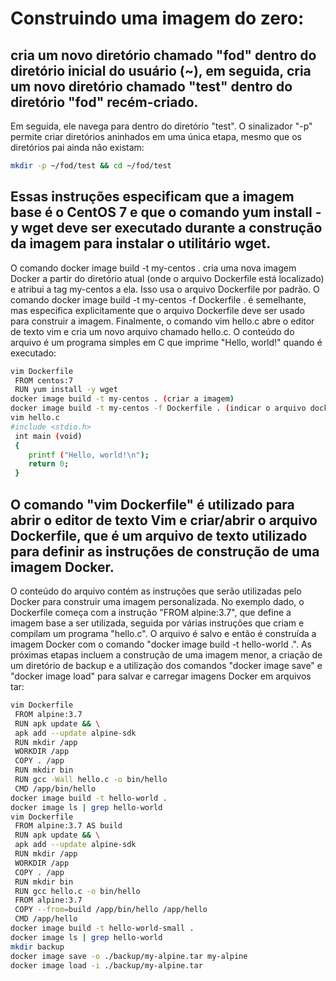 # Construindo uma imagem do zero:

## cria um novo diretório chamado "fod" dentro do diretório inicial do usuário (~), em seguida, cria um novo diretório chamado "test" dentro do diretório "fod" recém-criado.
Em seguida, ele navega para dentro do diretório "test". O sinalizador "-p" permite criar diretórios aninhados em uma única etapa, mesmo que os diretórios pai ainda não existam:
```sh
mkdir -p ~/fod/test && cd ~/fod/test
```

## Essas instruções especificam que a imagem base é o CentOS 7 e que o comando yum install -y wget deve ser executado durante a construção da imagem para instalar o utilitário wget.
O comando docker image build -t my-centos . cria uma nova imagem Docker a partir do diretório atual (onde o arquivo Dockerfile está localizado) e atribui a tag my-centos a ela. Isso usa o arquivo Dockerfile por padrão.
O comando docker image build -t my-centos -f Dockerfile . é semelhante, mas especifica explicitamente que o arquivo Dockerfile deve ser usado para construir a imagem.
Finalmente, o comando vim hello.c abre o editor de texto vim e cria um novo arquivo chamado hello.c. O conteúdo do arquivo é um programa simples em C que imprime "Hello, world!" quando é executado:
```sh
vim Dockerfile
 FROM centos:7
 RUN yum install -y wget
docker image build -t my-centos . (criar a imagem)
docker image build -t my-centos -f Dockerfile . (indicar o arquivo docker)
vim hello.c 
#include <stdio.h>
 int main (void)
 {
	printf ("Hello, world!\n");
	return 0;
 }
```

## O comando "vim Dockerfile" é utilizado para abrir o editor de texto Vim e criar/abrir o arquivo Dockerfile, que é um arquivo de texto utilizado para definir as instruções de construção de uma imagem Docker. 
O conteúdo do arquivo contém as instruções que serão utilizadas pelo Docker para construir uma imagem personalizada. No exemplo dado, 
o Dockerfile começa com a instrução "FROM alpine:3.7", que define a imagem base a ser utilizada, seguida por várias instruções que criam e compilam um programa "hello.c".
O arquivo é salvo e então é construída a imagem Docker com o comando "docker image build -t hello-world .". As próximas etapas incluem a construção de uma imagem menor, 
a criação de um diretório de backup e a utilização dos comandos "docker image save" e "docker image load" para salvar e carregar imagens Docker em arquivos tar:
```sh
vim Dockerfile 
 FROM alpine:3.7
 RUN apk update && \
 apk add --update alpine-sdk
 RUN mkdir /app
 WORKDIR /app
 COPY . /app
 RUN mkdir bin
 RUN gcc -Wall hello.c -o bin/hello
 CMD /app/bin/hello
docker image build -t hello-world .
docker image ls | grep hello-world
vim Dockerfile
 FROM alpine:3.7 AS build
 RUN apk update && \
 apk add --update alpine-sdk
 RUN mkdir /app
 WORKDIR /app
 COPY . /app
 RUN mkdir bin
 RUN gcc hello.c -o bin/hello
 FROM alpine:3.7
 COPY --from=build /app/bin/hello /app/hello
 CMD /app/hello
docker image build -t hello-world-small .
docker image ls | grep hello-world
mkdir backup
docker image save -o ./backup/my-alpine.tar my-alpine 
docker image load -i ./backup/my-alpine.tar 
```


